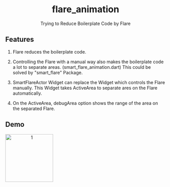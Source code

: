 <h1 align="center">flare_animation</h1>
<div align="center">
   Trying to Reduce Boilerplate Code by Flare
</div>

## Features

1. Flare reduces the boilerplate code.

2. Controlling the Flare with a manual way also makes the boilerplate code a lot to separate areas. (smart_flare_animation.dart) This could be solved by "smart_flare" Package.

3. SmartFlareActor Widget can replace the Widget which controls the Flare manually. This Widget takes ActiveArea to separate ares on the Flare automatically.

4. On the ActiveArea, debugArea option shows the range of the area on the separated Flare.

## Demo

<div style="display:flex" align="center">
    <img src="images/1.png" alt="1" width="150">
</div>
